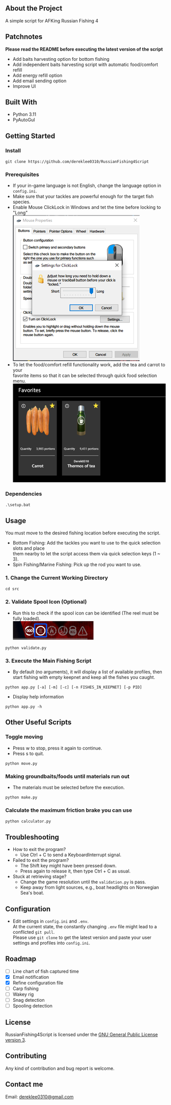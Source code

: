## About the Project
A simple script for AFKing Russian Fishing 4 

## Patchnotes
**Please read the README before executing the latest version of the script**
- Add baits harvesting option for bottom fishing
- Add independent baits harvesting script with automatic food/comfort refill
- Add energy refill option
- Add email sending option
- Improve UI


## Built With
* Python 3.11 
* PyAutoGuI
  
## Getting Started
### Install
```
git clone https://github.com/dereklee0310/RussianFishing4Script
```
### Prerequisites
- If your in-game language is not English, change the language option in `config.ini`.
- Make sure that your tackles are powerful enough for the target fish species.
- Enable Mouse ClickLock in Windows and tet the time before locking to "Long"  
![ClickLock](/static/readme/clicklock.png)
- To let the food/comfort refill functionality work, add the tea and carrot to your  
  favorite items so that it can be selected through quick food selection menu.
![Favorites](/static/readme/favorites.png)

### Dependencies
```
.\setup.bat
```

## Usage
You must move to the desired fishing location before executing the script.
- Bottom Fishing: Add the tackles you want to use to the quick selection slots and place  
them nearby to let the script access them via quick selection keys (1 ~ 3).
- Spin Fishing/Marine Fishing: Pick up the rod you want to use.

### 1. Change the Current Working Directory
```
cd src
```

### 2. Validate Spool Icon (Optional)
- Run this to check if the spool icon can be identified (The reel must be fully loaded).  
![Status](/static/readme/status.png)
```
python validate.py
```

### 3. Execute the Main Fishing Script
- By default (no arguments), it will display a list of available profiles, then start fishing with empty keepnet and keep all the fishes you caught.
```
python app.py [-a] [-m] [-c] [-n FISHES_IN_KEEPNET] [-p PID]
```
- Display help information
```
python app.py -h
```
## Other Useful Scripts
### Toggle moving
- Press w to stop, press it again to continue.
- Press s to quit.
```
python move.py
```

### Making groundbaits/foods until materials run out
- The materials must be selected before the execution.
```
python make.py
```

### Calculate the maximum friction brake you can use
```
python calculator.py
```

## Troubleshooting
- How to exit the program?
  - Use Ctrl + C to send a KeyboardInterrupt signal.
- Failed to exit the program?
  - The Shift key might have been pressed down.
  - Press again to release it, then type Ctrl + C as usual.  
- Stuck at retrieving stage?
  - Change the game resolution until the `validation.py` is pass.
  - Keep away from light sources, e.g., boat headlights on Norwegian Sea's boat.

## Configuration
- Edit settings in `config.ini` and `.env`.  
At the current state, the constantly changing `.env` file might lead to a conflicted `git pull`.    
Please use `git clone` to get the latest version and paste your user settings and profiles into `config.ini`.

## Roadmap
- [ ] Line chart of fish captured time
- [x] Email notification
- [x] Refine configuration file 
- [ ] Carp fishing
- [ ] Wakey rig
- [ ] Snag detection
- [ ] Spooling detection

## License
RussianFishing4Script is licensed under the [GNU General Public License version 3](LICENSE).

## Contributing 
Any kind of contribution and bug report is welcome.
## Contact me
Email: dereklee0310@gmail.com 
